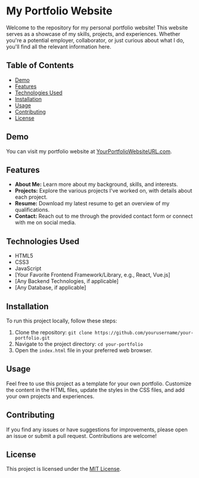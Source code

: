 # My Portfolio Website

Welcome to the repository for my personal portfolio website! This website serves as a showcase of my skills, projects, and experiences. Whether you're a potential employer, collaborator, or just curious about what I do, you'll find all the relevant information here.

## Table of Contents

- [Demo](#demo)
- [Features](#features)
- [Technologies Used](#technologies-used)
- [Installation](#installation)
- [Usage](#usage)
- [Contributing](#contributing)
- [License](#license)

## Demo

You can visit my portfolio website at [YourPortfolioWebsiteURL.com](https://www.yourportfoliowebsite.com).

## Features

- **About Me:** Learn more about my background, skills, and interests.
- **Projects:** Explore the various projects I've worked on, with details about each project.
- **Resume:** Download my latest resume to get an overview of my qualifications.
- **Contact:** Reach out to me through the provided contact form or connect with me on social media.

## Technologies Used

- HTML5
- CSS3
- JavaScript
- [Your Favorite Frontend Framework/Library, e.g., React, Vue.js]
- [Any Backend Technologies, if applicable]
- [Any Database, if applicable]

## Installation

To run this project locally, follow these steps:

1. Clone the repository: `git clone https://github.com/yourusername/your-portfolio.git`
2. Navigate to the project directory: `cd your-portfolio`
3. Open the `index.html` file in your preferred web browser.

## Usage

Feel free to use this project as a template for your own portfolio. Customize the content in the HTML files, update the styles in the CSS files, and add your own projects and experiences.

## Contributing

If you find any issues or have suggestions for improvements, please open an issue or submit a pull request. Contributions are welcome!

## License

This project is licensed under the [MIT License](LICENSE.md).

